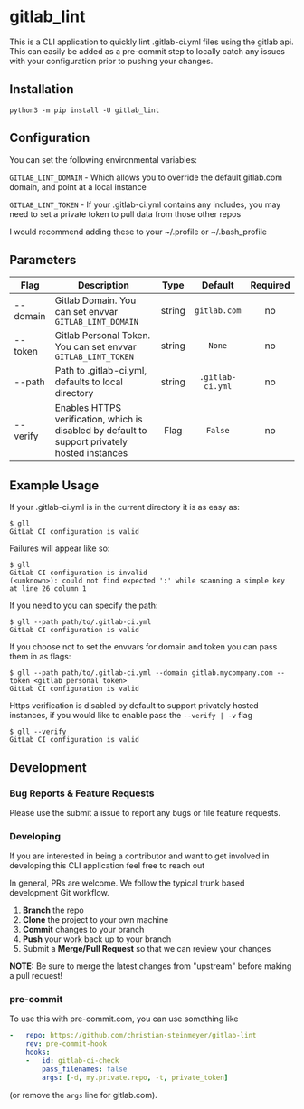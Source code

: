 # gitlab_lint

This is a CLI application to quickly lint .gitlab-ci.yml files using the gitlab api. This can easily be added as a pre-commit step to locally catch any issues with your configuration prior to pushing your changes.

## Installation
```python3 -m pip install -U gitlab_lint```

## Configuration
You can set the following environmental variables:

`GITLAB_LINT_DOMAIN` - Which allows you to override the default gitlab.com domain, and point at a local instance

`GITLAB_LINT_TOKEN` - If your .gitlab-ci.yml contains any includes, you may need to set a private token to pull data from those other repos
 
 I would recommend adding these to your ~/.profile or ~/.bash_profile
 
## Parameters

| Flag | Description | Type | Default | Required |
|------|-------------|:----:|:-----:|:-----:|
| --domain | Gitlab Domain. You can set envvar `GITLAB_LINT_DOMAIN` | string | `gitlab.com` | no |
| --token | Gitlab Personal Token. You can set envvar `GITLAB_LINT_TOKEN`  | string | `None`| no |
| --path | Path to .gitlab-ci.yml, defaults to local directory | string | `.gitlab-ci.yml` | no |
| --verify | Enables HTTPS verification, which is disabled by default to support privately hosted instances | Flag | `False` | no |

## Example Usage
If your .gitlab-ci.yml is in the current directory it is as easy as:
```
$ gll 
GitLab CI configuration is valid

```

Failures will appear like so:
```
$ gll
GitLab CI configuration is invalid
(<unknown>): could not find expected ':' while scanning a simple key at line 26 column 1
```

If you need to you can specify the path:
```
$ gll --path path/to/.gitlab-ci.yml 
GitLab CI configuration is valid

```

If you choose not to set the envvars for domain and token you can pass them in as flags:
```
$ gll --path path/to/.gitlab-ci.yml --domain gitlab.mycompany.com --token <gitlab personal token>
GitLab CI configuration is valid

```


Https verification is disabled by default to support privately hosted instances, if you would like to enable pass the `--verify | -v` flag

```
$ gll --verify
GitLab CI configuration is valid

```
 ## Development

### Bug Reports & Feature Requests

Please use the submit a issue to report any bugs or file feature requests.

### Developing

If you are interested in being a contributor and want to get involved in developing this CLI application feel free to reach out

In general, PRs are welcome. We follow the typical trunk based development Git workflow.

 1. **Branch** the repo 
 2. **Clone** the project to your own machine
 3. **Commit** changes to your branch
 4. **Push** your work back up to your branch
 5. Submit a **Merge/Pull Request** so that we can review your changes

**NOTE:** Be sure to merge the latest changes from "upstream" before making a pull request!

### pre-commit
To use this with pre-commit.com, you can use something like
```yaml
-   repo: https://github.com/christian-steinmeyer/gitlab-lint
    rev: pre-commit-hook
    hooks:
    -   id: gitlab-ci-check
        pass_filenames: false
        args: [-d, my.private.repo, -t, private_token]
```
(or remove the `args` line for gitlab.com).

